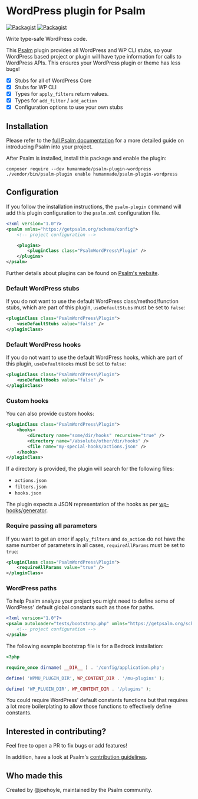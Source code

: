 # WordPress plugin for Psalm

[![Packagist](https://img.shields.io/packagist/v/humanmade/psalm-plugin-wordpress.svg)](https://packagist.org/packages/humanmade/psalm-plugin-wordpress)
[![Packagist](https://img.shields.io/packagist/dt/humanmade/psalm-plugin-wordpress.svg)](https://packagist.org/packages/humanmade/psalm-plugin-wordpress)

Write type-safe WordPress code.

This [Psalm](https://psalm.dev/) plugin provides all WordPress and WP CLI stubs, so your WordPress based project or plugin will have type information for calls to WordPress APIs. This ensures your WordPress plugin or theme has less bugs!

- [x] Stubs for all of WordPress Core
- [x] Stubs for WP CLI
- [x] Types for `apply_filters` return values.
- [x] Types for `add_filter` / `add_action`
- [x] Configuration options to use your own stubs

## Installation

Please refer to the [full Psalm documentation](https://psalm.dev/quickstart) for a more detailed guide on introducing Psalm into your project.

After Psalm is installed, install this package and enable the plugin:

```shell
composer require --dev humanmade/psalm-plugin-wordpress
./vendor/bin/psalm-plugin enable humanmade/psalm-plugin-wordpress
```

## Configuration

If you follow the installation instructions, the `psalm-plugin` command will add this plugin configuration to the `psalm.xml` configuration file.

```xml
<?xml version="1.0"?>
<psalm xmlns="https://getpsalm.org/schema/config">
	<!-- project configuration -->

	<plugins>
		<pluginClass class="PsalmWordPress\Plugin" />
	</plugins>
</psalm>
```

Further details about plugins can be found on [Psalm's website](https://psalm.dev/docs/running_psalm/plugins/using_plugins/).

### Default WordPress stubs

If you do not want to use the default WordPress class/method/function stubs, which are part of this plugin, `useDefaultStubs` must be set to `false`:

```xml
<pluginClass class="PsalmWordPress\Plugin">
	<useDefaultStubs value="false" />
</pluginClass>
```

### Default WordPress hooks

If you do not want to use the default WordPress hooks, which are part of this plugin, `useDefaultHooks` must be set to `false`:

```xml
<pluginClass class="PsalmWordPress\Plugin">
	<useDefaultHooks value="false" />
</pluginClass>
```

### Custom hooks

You can also provide custom hooks:

```xml
<pluginClass class="PsalmWordPress\Plugin">
	<hooks>
		<directory name="some/dir/hooks" recursive="true" />
		<directory name="/absolute/other/dir/hooks" />
		<file name="my-special-hooks/actions.json" />
	</hooks>
</pluginClass>
```

If a directory is provided, the plugin will search for the following files:

* `actions.json`
* `filters.json`
* `hooks.json`

The plugin expects a JSON representation of the hooks as per [wp-hooks/generator](https://github.com/wp-hooks/generator).

### Require passing all parameters

If you want to get an error if `apply_filters` and `do_action` do not have the same number of parameters in all cases, `requireAllParams` must be set to `true`:

```xml
<pluginClass class="PsalmWordPress\Plugin">
	<requireAllParams value="true" />
</pluginClass>
```

### WordPress paths

To help Psalm analyze your project you might need to define some of WordPress' default global constants such as those for paths.

```xml
<?xml version="1.0"?>
<psalm autoloader="tests/bootstrap.php" xmlns="https://getpsalm.org/schema/config">
	<!-- project configuration -->
</psalm>
```

The following example bootstrap file is for a Bedrock installation:

```php
<?php

require_once dirname( __DIR__ ) . '/config/application.php';

define( 'WPMU_PLUGIN_DIR', WP_CONTENT_DIR . '/mu-plugins' );

define( 'WP_PLUGIN_DIR', WP_CONTENT_DIR . '/plugins' );
```

You could require WordPress' default constants functions but that requires a lot more boilerplating to allow those functions to effectively define constants.

## Interested in contributing?

Feel free to open a PR to fix bugs or add features!

In addition, have a look at Psalm's [contribution guidelines](https://github.com/vimeo/psalm/blob/master/CONTRIBUTING.md).

## Who made this

Created by @joehoyle, maintained by the Psalm community.
